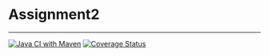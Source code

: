 # Assignment2
---
[![Java CI with Maven](https://github.com/FrancescoCeccato2001639/Assignment2/actions/workflows/main.yml/badge.svg)](https://github.com/FrancescoCeccato2001639/Assignment2/actions/workflows/main.yml)
[![Coverage Status](https://coveralls.io/repos/github/FrancescoCeccato2001639/Assignment2/badge.svg?branch=master)](https://coveralls.io/github/FrancescoCeccato2001639/Assignment2?branch=master)
